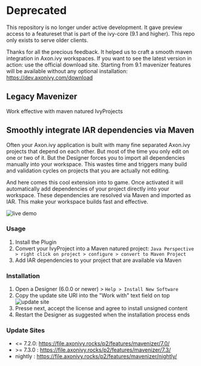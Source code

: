 # Deprecated
This repository is no longer under active development. It gave preview access to a featureset that is part of the ivy-core (9.1 and higher). This repo only exists to serve older clients. 

Thanks for all the precious feedback. It helped us to craft a smooth maven integration in Axon.ivy workspaces.
If you want to see the latest version in action: use the official download site. Starting from 9.1 mavenizer features will be available without any optional installation: https://dev.axonivy.com/download


## Legacy Mavenizer 
Work effective with maven natured IvyProjects

## Smoothly integrate IAR dependencies via Maven
Often your Axon.ivy application is built with many fine separated Axon.ivy projects that depend on each other. But most of the time you only edit on one or two of it. But the Designer forces you to import all dependencies manually into your workspace. This wastes time and triggers many build and validation cycles on projects that you are actually not editing.

And here comes this cool extension into to game. Once activated it will automatically add dependencies of your project directly into your workspace. These dependencies are resolved via Maven and imported as IAR. This make your workspace builds fast and effective.

![live demo](https://raw.githubusercontent.com/ivy-supplements/mavenizer/master/doc/resolveIarProjectsViaPomXml.gif)

### Usage
1. Install the Plugin
1. Convert your IvyProject into a Maven natured project: `Java Perspective > right click on project > configure > convert to Maven Project`
1. Add IAR dependencies to your project that are available via Maven 

### Installation
1. Open a Designer (6.0.0 or newer) > `Help > Install New Software`
1. Copy the update site URI into the "Work with" text field on top ![update site](https://raw.githubusercontent.com/ivy-supplements/mavenizer/master/doc/installMavenizerSelectP2Feature.png)
1. Presse next, accept the license and agree to install unsigned content
1. Restart the Designer as suggested when the installation process ends

### Update Sites
* <= 7.2.0: https://file.axonivy.rocks/p2/features/mavenizer/7.0/
* \>= 7.3.0 : https://file.axonivy.rocks/p2/features/mavenizer/7.3/
* nightly : https://file.axonivy.rocks/p2/features/mavenizer/nightly/
